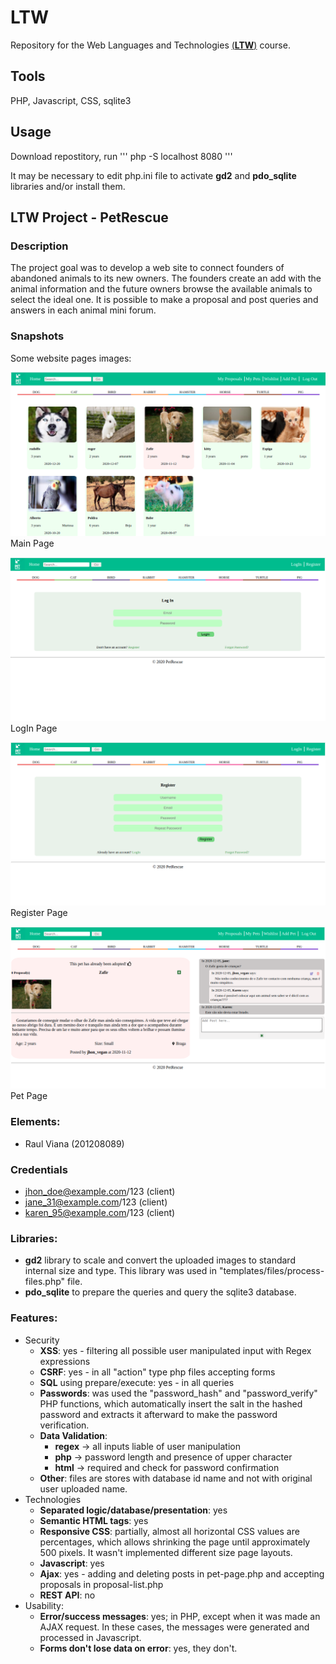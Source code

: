 

# LTW
Repository for the Web Languages and Technologies [(**LTW**)](https://sigarra.up.pt/feup/pt/ucurr_geral.ficha_uc_view?pv_ocorrencia_id=459485) course.

## Tools
PHP, Javascript, CSS, sqlite3

## Usage
Download repostitory, run 
'''
php -S localhost 8080
'''

It may be necessary to edit php.ini file to activate **gd2** and **pdo_sqlite** libraries and/or install them.



## LTW Project - PetRescue

### Description
The project goal was to develop a web site to connect founders of abandoned animals to its new owners. The founders create an add with the animal information and the future owners browse the available animals to select the ideal one. It is possible to make a proposal and post queries and answers in each animal mini forum.

### Snapshots

Some website pages images:


![Main Page SnapShot](https://raw.githubusercontent.com/raulviana/FEUP-LTW/master/images/main.png)
Main Page


![LogIn Page](https://raw.githubusercontent.com/raulviana/FEUP-LTW/master/images/login.png)
LogIn Page


![Register Page](https://raw.githubusercontent.com/raulviana/FEUP-LTW/master/images/register.png)
Register Page


![Pet Page](https://raw.githubusercontent.com/raulviana/FEUP-LTW/master/images/petpage.png)
Pet Page



### Elements:
 - Raul Viana (201208089)

### Credentials
 - jhon_doe@example.com/123 (client)
 - jane_31@example.com/123 (client)
 - karen_95@example.com/123 (client)

### Libraries:
 - **gd2** library to scale and convert the uploaded images to standard internal size and type. This library was used in "templates/files/process-files.php" file. 
 - **pdo_sqlite** to prepare the queries and query the sqlite3 database.
### Features:
 - Security
     - **XSS**: yes - filtering all possible user manipulated input with Regex expressions
     - **CSRF**: yes - in all "action" type php files accepting forms
     - **SQL** using prepare/execute: yes - in all queries
     - **Passwords**: was used the "password_hash" and "password_verify" PHP functions, which automatically insert the salt in the hashed password and extracts it afterward to make the password verification.
     - **Data Validation**: 
        - **regex** -> all inputs liable of user manipulation
        - **php** -> password length and presence of upper character
        - **html** -> required and check for password confirmation 
     - **Other**: files are stores with database id name and not with original user uploaded name.
 - Technologies
     - **Separated logic/database/presentation**: yes
     - **Semantic HTML tags**: yes
     - **Responsive CSS**: partially, almost all horizontal CSS values are percentages, which allows shrinking the page until approximately 500 pixels. It wasn't implemented different size page layouts. 
     - **Javascript**: yes
     - **Ajax**: yes - adding and deleting posts in pet-page.php and accepting proposals in proposal-list.php 
     - **REST API**: no
 - Usability:
     - **Error/success messages**: yes; in PHP, except when it was made an AJAX request. In these cases, the messages were generated and processed in Javascript. 
     - **Forms don't lose data on error**: yes, they don't. 
